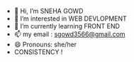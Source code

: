 - 👋 Hi, I’m SNEHA GOWD
- 👀 I’m interested in WEB DEVLOPMENT
- 🌱 I’m currently learning FRONT END
- 📫 my email : sgowd3566@gmail.com
- 😄 Pronouns: she/her
- CONSISTENCY !
  

<!---
ixssne/ixssne is a ✨ special ✨ repository because its `README.md` (this file) appears on your GitHub profile.
You can click the Preview link to take a look at your changes.
--->
